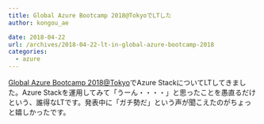 ```yaml
---
title: Global Azure Bootcamp 2018@TokyoでLTした
author: kongou_ae

date: 2018-04-22
url: /archives/2018-04-22-lt-in-global-azure-bootcamp-2018
categories:
  - azure
---
```


[Global Azure Bootcamp 2018@Tokyo](https://jazug.connpass.com/event/81865/)でAzure StackについてLTしてきました。Azure Stackを運用してみて「うーん・・・・」と思ったことを愚直るだけという、誰得なLTです。発表中に「ガチ勢だ」という声が聞こえたのがちょっと嬉しかったです。

<script async class="speakerdeck-embed" data-id="1efc3789853a427f9063da7fabb3d1a3" data-ratio="1.77777777777778" src="//speakerdeck.com/assets/embed.js"></script>

